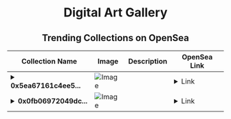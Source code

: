 <div align="center">

# Digital Art Gallery

## Trending Collections on OpenSea

| Collection Name                       | Image                                                                                     | Description                       | OpenSea Link                                                                                          |
|---------------------------------------|-------------------------------------------------------------------------------------------|-----------------------------------|--------------------------------------------------------------------------------------------------------|
| **<details><summary>0x5ea67161c4ee5...</summary>0x5ea67161c4ee518afc3d609a74bb0bbf40988f71</details>** | ![Image](https://i2.seadn.io/optimism/0x2b4af402b907327489273847f7ee3b7c9a3b1187/9ae436df9b76bc38bc7163286d56c5/509ae436df9b76bc38bc7163286d56c5.png?w=200&auto=format) |  | <details><summary>Link</summary>[0x5ea67161c4ee518afc3d609a74bb0bbf40988f71](https://opensea.io/collection/0x5ea67161c4ee518afc3d609a74bb0bbf40988f71)</details> |
| **<details><summary>0x0fb06972049dc...</summary>0x0fb06972049dcf5d14bf50dd308f032fcb24187f</details>** | ![Image](https://i2.seadn.io/optimism/0x2b4af402b907327489273847f7ee3b7c9a3b1187/9ae436df9b76bc38bc7163286d56c5/509ae436df9b76bc38bc7163286d56c5.png?w=200&auto=format) |  | <details><summary>Link</summary>[0x0fb06972049dcf5d14bf50dd308f032fcb24187f](https://opensea.io/collection/0x0fb06972049dcf5d14bf50dd308f032fcb24187f)</details> |

</div>